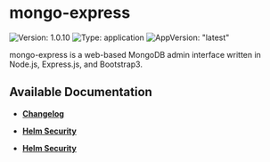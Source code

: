 # mongo-express

![Version: 1.0.10](https://img.shields.io/badge/Version-1.0.10-informational?style=flat-square) ![Type: application](https://img.shields.io/badge/Type-application-informational?style=flat-square) ![AppVersion: "latest"](https://img.shields.io/badge/AppVersion-"latest"-informational?style=flat-square)

mongo-express is a web-based MongoDB admin interface written in Node.js, Express.js, and Bootstrap3.

## Available Documentation

- [**Changelog**](CHANGELOG)

- [**Helm Security**](container-security)

- [**Helm Security**](helm-security)

